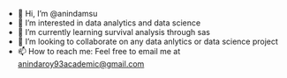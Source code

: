 - 👋 Hi, I’m @anindamsu
- 👀 I’m interested in data analytics and data science
- 🌱 I’m currently learning survival analysis through sas
- 💞️ I’m looking to collaborate on any data anlytics or data science project
- 📫 How to reach me: Feel free to email me at anindaroy93academic@gmail.com

<!---
anindamsu/anindamsu is a ✨ special ✨ repository because its `README.md` (this file) appears on your GitHub profile.
You can click the Preview link to take a look at your changes.
--->
